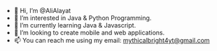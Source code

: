 - 👋 Hi, I’m @AliAlayat
- 👀 I’m interested in Java & Python Programming.
- 🌱 I’m currently learning Java & Javascript.
- 💞️ I’m looking to create mobile and web applications.
- 📫 You can reach me using my email: mythicalbright4yt@gmail.com
